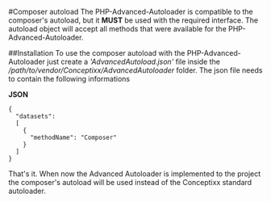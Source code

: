 #Composer autoload
The PHP-Advanced-Autoloader is compatible to the composer's autoload, but it **MUST** be used with the required interface.
The autoload object will accept all methods that were available for the PHP-Advanced-Autoloader.

##Installation
To use the composer autoload with the PHP-Advanced-Autoloader just create a _'AdvancedAutoload.json'_ file inside the _/path/to/vendor/Conceptixx/AdvancedAutoloader_ folder.
The json file needs to contain the following informations

**JSON**
```
{
  "datasets":
  [
    {
      "methodName": "Composer"
    }
  ]
}
```
That's it. When now the Advanced Autoloader is implemented to the project the composer's autoload will be used instead of the Conceptixx standard autoloader.
